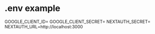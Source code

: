 # .env example
GOOGLE_CLIENT_ID=
GOOGLE_CLIENT_SECRET=
NEXTAUTH_SECRET=
NEXTAUTH_URL=http://localhost:3000